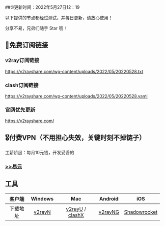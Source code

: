 ##⏰更新时间：2022年5月27日12：19

以下提供的节点都经过测试，并每日更新，请放心使用！

分享不易，兄弟们随手 Star 哦！

## 🚀免费订阅链接

### v2ray订阅链接

https://v2rayshare.com/wp-content/uploads/2022/05/20220528.txt

### clash订阅链接

https://v2rayshare.com/wp-content/uploads/2022/05/20220528.yaml

### 官网优先更新

https://v2rayshare.com/

## 🎖️付费VPN（不用担心失效，关键时刻不掉链子）

工薪阶层：每月10元钱，开发妥妥的

### [>>易云](https://yiyun.io/#/register?code=zW1ijHlm)


## 工具

 客户端 | Windows | Mac | Android | iOS 
 :-: | :-: | :-:| :-:| :-:
 下载地址 | [v2rayN](https://github.com/2dust/v2rayN/releases/download/3.27/v2rayN-Core.zip) | [v2rayU](https://github.com/yanue/V2rayU/releases/download/3.2.0/V2rayU.dmg) / [clashX](https://github.com/yichengchen/clashX/releases) | [v2rayNG](https://github.com/2dust/v2rayNG/releases/download/1.4.12/v2rayNG_1.4.12_arm64-v8a.apk) | [Shadowrocket](https://apps.apple.com/us/app/shadowrocket/id932747118) 
